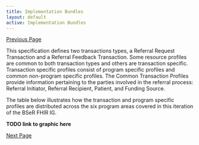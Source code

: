 ```yaml
---
title: Implementation Bundles
layout: default
active: Implementation Bundles
---
```


[Previous Page](Referral_Service_Request_Feedback_Supporting_Information_Bundles.html)

This specification defines two transactions types, a Referral Request Transaction and a Referral Feedback Transaction. Some resource profiles are common to both transaction types and others are transaction specific. Transaction specific profiles consist of program specific profiles and common non-program specific profiles. The Common Transaction Profiles provide information pertaining to the parties involved in the referral process: Referral Initiator, Referral Recipient, Patient, and Funding Source.

The table below illustrates how the transaction and program specific profiles are distributed across the six program areas covered in this iteration of the BSeR FHIR IG.

**TODO link to graphic here**

[Next Page](Transport_Options.html)